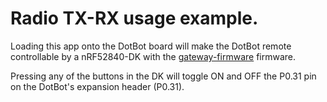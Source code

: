 # Radio TX-RX usage example.


Loading this app onto the DotBot board will make the DotBot remote controllable by a nRF52840-DK with the [gateway-firmware](https://github.com/DotBots/DotBot-firmware/tree/03app_dotbot_gateway) firmware.

Pressing any of the buttons in the DK will toggle ON and OFF the P0.31 pin on the DotBot's expansion header (P0.31).
